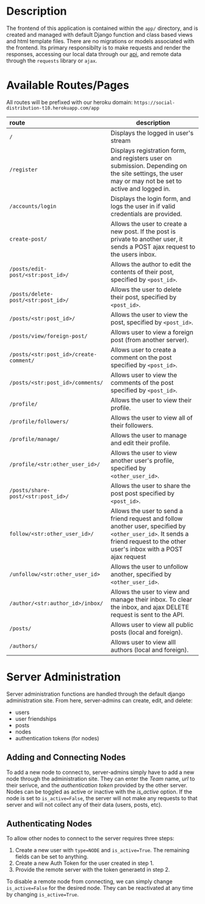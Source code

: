 <h1> Description </h1>

The frontend of this application is contained within the `app/` directory, and is created and managed with default Django function and class based views and html template files. There are no migrations or models associated with the frontend. Its primary responsibilty is to make requests and render the responses, accessing our local data through our [api](https://social-distribution-t10.herokuapp.com/api/swagger/), and remote data through the `requests` library or `ajax`.

<h1> Available Routes/Pages </h1>

All routes will be prefixed with our heroku domain: `https://social-distribution-t10.herokuapp.com/app`

| route                                  | description                                                                                                                                                                    |
| :------------------------------------- | ------------------------------------------------------------------------------------------------------------------------------------------------------------------------------ |
| `/`                                    | Displays the logged in user's stream                                                                                                                                           |
| `/register`                            | Displays registration form, and registers user on submission. Depending on the site settings, the user may or may not be set to active and logged in.                          |
| `/accounts/login`                      | Displays the login form, and logs the user in if valid credentials are provided.                                                                                               |
| `create-post/`                         | Allows the user to create a new post. If the post is private to another user, it sends a POST ajax request to the users inbox.                                                 |
| `/posts/edit-post/<str:post_id>/`      | Allows the author to edit the contents of their post, specified by `<post_id>`.                                                                                                |
| `/posts/delete-post/<str:post_id>/`    | Allows the user to delete their post, specified by `<post_id>`.                                                                                                                |
| `/posts/<str:post_id>/`                | Allows the user to view the post, specified by `<post_id>`.                                                                                                                    |
| `/posts/view/foreign-post/`            | Allows user to view a foreign post (from another server).                                                                                                                      |
| `/posts/<str:post_id>/create-comment/` | Allows user to create a comment on the post specified by `<post_id>`.                                                                                                          |
| `/posts/<str:post_id>/comments/`       | Allows user to view the comments of the post specified by `<post_id>`.                                                                                                         |
| `/profile/`                            | Allows the user to view their profile.                                                                                                                                         |
| `/profile/followers/`                  | Allows the user to view all of their followers.                                                                                                                                |
| `/profile/manage/`                     | Allows the user to manage and edit their profile.                                                                                                                              |
| `/profile/<str:other_user_id>/`        | Allows the user to view another user's profile, specified by `<other_user_id>`.                                                                                                |
| `/posts/share-post/<str:post_id>/`     | Allows the user to share the post post specified by `<post_id>`.                                                                                                               |
| `follow/<str:other_user_id>/`          | Allows the user to send a friend request and follow another user, specified by `<other_user_id>`. It sends a friend request to the other user's inbox with a POST ajax request |
| `/unfollow/<str:other_user_id>`        | Allows the user to unfollow another, specified by `<other_user_id>`.                                                                                                           |
| `/author/<str:author_id>/inbox/`       | Allows the user to view and manage their inbox. To clear the inbox, and ajax DELETE request is sent to the API.                                                                |
| `/posts/`                              | Allows user to view all public posts (local and foreign).                                                                                                                      |
| `/authors/`                            | Allows user to view alll authors (local and foreign).                                                                                                                          |

<h1>Server Administration</h1>
Server administration functions are handled through the default django administration site. From here, server-admins can create, edit, and delete:

- users
- user friendships
- posts
- nodes
- authentication tokens (for nodes)

<h2> Adding and Connecting Nodes </h2>

To add a new node to connect to, server-admins simply have to add a new node through the administration site. They can enter the _Team_ name, _url_ to their serivce, and the _authentication token_ provided by the other server. Nodes can be toggled as active or inactive with the _is_active_ option. If the node is set to `is_active=False`, the server will not make any requests to that server and will not collect any of their data (users, posts, etc).

<h2> Authenticating Nodes </h2>

To allow other nodes to connect to the server requires three steps:

1. Create a new user with `type=NODE` and `is_active=True`. The remaining fields can be set to anything.
2. Create a new Auth Token for the user created in step 1.
3. Provide the remote server with the token generaetd in step 2.

To disable a remote node from connecting, we can simply change `is_active=False` for the desired node. They can be reactivated at any time by changing `is_active=True`.
